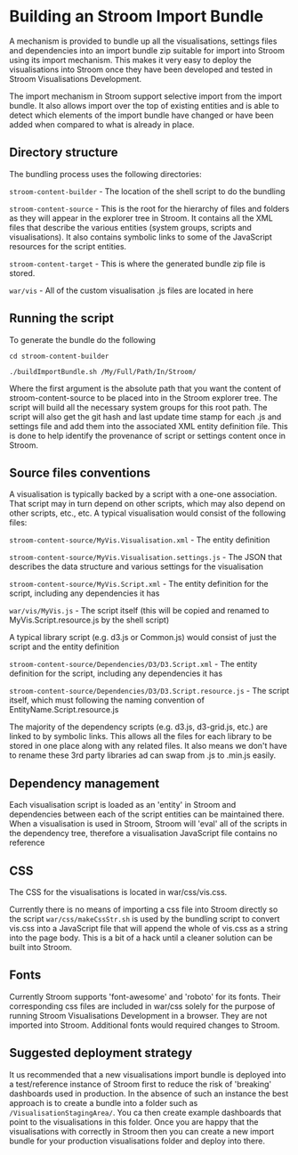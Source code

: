 # Building an Stroom Import Bundle
A mechanism is provided to bundle up all the visualisations, settings files and dependencies into an import bundle zip suitable for import into Stroom using its import mechanism.  This makes it very easy to deploy the visualisations into Stroom once they have been developed and tested in Stroom Visualisations Development.

The import mechanism in Stroom support selective import from the import bundle. It also allows import over the top of existing entities and is  able to detect which elements of the import bundle have changed or have been added when compared to what is already in place.

## Directory structure
The bundling process uses the following directories:

`stroom-content-builder` - The location of the shell script to do the bundling

`stroom-content-source` - This is the root for the hierarchy of files and folders as they will appear in the explorer tree in Stroom.  It contains all the XML files that describe the various entities (system groups, scripts and visualisations).  It also contains symbolic links to some of the JavaScript resources for the script entities.  

`stroom-content-target` - This is where the generated bundle zip file is stored.

`war/vis` - All of the custom visualisation .js files are located in here

## Running the script
To generate the bundle do the following

`cd stroom-content-builder`

`./buildImportBundle.sh /My/Full/Path/In/Stroom/`

Where the first argument is the absolute path that you want the content of stroom-content-source to be placed into in the Stroom explorer tree.  The script will build all the necessary system groups for this root path.  The script will also get the git hash and last update time stamp for each .js and settings file and add them into the associated XML entity definition file.  This is done to help identify the provenance of script or settings content once in Stroom.

## Source files conventions
A visualisation is typically backed by a script with a one-one association.  That script may in turn depend on other scripts, which may also depend on other scripts, etc., etc.  A typical visualisation would consist of the following files:

`stroom-content-source/MyVis.Visualisation.xml` - The entity definition

`stroom-content-source/MyVis.Visualisation.settings.js` - The JSON that describes the data structure and various settings for the visualisation

`stroom-content-source/MyVis.Script.xml` - The entity definition for the script, including any dependencies it has

`war/vis/MyVis.js` - The script itself (this will be copied and renamed to MyVis.Script.resource.js by the shell script)

A typical library script (e.g. d3.js or Common.js) would consist of just the script and the entity definition

`stroom-content-source/Dependencies/D3/D3.Script.xml` - The entity definition for the script, including any dependencies it has

`stroom-content-source/Dependencies/D3/D3.Script.resource.js` - The script itself, which must following the naming convention of EntityName.Script.resource.js

The majority of the dependency scripts (e.g. d3.js, d3-grid.js, etc.) are linked to by symbolic links.  This allows all the files for each library to be stored in one place along with any related files.  It also means we don't have to rename these 3rd party libraries ad can swap from .js to .min.js easily.

## Dependency management
Each visualisation script is loaded as an 'entity' in Stroom and dependencies between each of the script entities can be maintained there.  When a visualisation is used in Stroom, Stroom will 'eval' all of the scripts in the dependency tree, therefore a visualisation JavaScript file contains no reference 

## CSS
The CSS for the visualisations is located in war/css/vis.css.

Currently there is no means of importing a css file into Stroom directly so the script `war/css/makeCssStr.sh` is used by the bundling script to convert vis.css into a JavaScript file that will append the whole of vis.css as a string into the page body.  This is a bit of a hack until a cleaner solution can be built into Stroom.

## Fonts
Currently Stroom supports 'font-awesome' and 'roboto' for its fonts.  Their corresponding css files are included in war/css solely for the purpose of running Stroom Visualisations Development in a browser.  They are not imported into Stroom.  Additional fonts would required changes to Stroom.

## Suggested deployment strategy
It us recommended that a new visualisations import bundle is deployed into a test/reference instance of Stroom first to reduce the risk of 'breaking' dashboards used in production.  In the absence of such an instance the best approach is to create a bundle into a folder such as `/VisualisationStagingArea/`.  You ca then create example dashboards that point to the visualisations in this folder.  Once you are happy that the visualisations with correctly in Stroom then you can create a new import bundle for your production visualisations folder and deploy into there.
